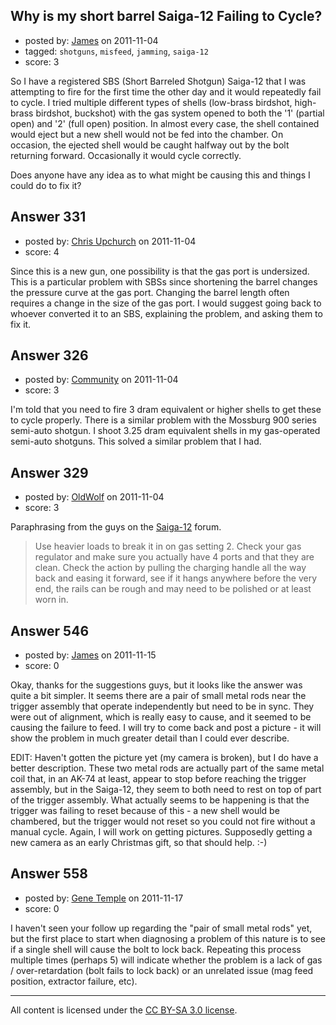 ## Why is my short barrel Saiga-12 Failing to Cycle?

- posted by: [James](https://stackexchange.com/users/-1/75-james) on 2011-11-04
- tagged: `shotguns`, `misfeed`, `jamming`, `saiga-12`
- score: 3

So I have a registered SBS (Short Barreled Shotgun) Saiga-12 that I was attempting to fire for the first time the other day and it would repeatedly fail to cycle.  I tried multiple different types of shells (low-brass birdshot, high-brass birdshot, buckshot) with the gas system opened to both the '1' (partial open) and '2' (full open) position.  In almost every case, the shell contained would eject but a new shell would not be fed into the chamber.  On occasion, the ejected shell would be caught halfway out by the bolt returning forward.  Occasionally it would cycle correctly.

Does anyone have any idea as to what might be causing this and things I could do to fix it?


## Answer 331

- posted by: [Chris Upchurch](https://stackexchange.com/users/-1/79-chris-upchurch) on 2011-11-04
- score: 4

Since this is a new gun, one possibility is that the gas port is undersized.  This is a particular problem with SBSs since shortening the barrel changes the pressure curve at the gas port.  Changing the barrel length often requires a change in the size of the gas port.  I would suggest going back to whoever converted it to an SBS, explaining the problem, and asking them to fix it.


## Answer 326

- posted by: [Community](https://stackexchange.com/users/-1/-1-community) on 2011-11-04
- score: 3

I'm told that you need to fire 3 dram equivalent or higher shells to get these to cycle properly. There is a similar problem with the Mossburg 900 series semi-auto shotgun. I shoot 3.25 dram equivalent shells in my gas-operated semi-auto shotguns. This solved a similar problem that I had.


## Answer 329

- posted by: [OldWolf](https://stackexchange.com/users/-1/111-oldwolf) on 2011-11-04
- score: 3

Paraphrasing from the guys on the [Saiga-12](http://forum.saiga-12.com/index.php?/topic/32962-saiga-12-failing-to-cycle-and-eject-shells/) forum.


> Use heavier loads to break it in on gas setting 2. Check your gas
> regulator and make sure you actually have 4 ports and that they are
> clean. Check the action by pulling the charging handle all the way
> back and easing it forward, see if it hangs anywhere before the very
> end, the rails can be rough and may need to be polished or at least
> worn in.


## Answer 546

- posted by: [James](https://stackexchange.com/users/-1/75-james) on 2011-11-15
- score: 0

Okay, thanks for the suggestions guys, but it looks like the answer was quite a bit simpler.  It seems there are a pair of small metal rods near the trigger assembly that operate independently but need to be in sync.  They were out of alignment, which is really easy to cause, and it seemed to be causing the failure to feed.  I will try to come back and post a picture - it will show the problem in much greater detail than I could ever describe. 

EDIT: Haven't gotten the picture yet (my camera is broken), but I do have a better description.  These two metal rods are actually part of the same metal coil that, in an AK-74 at least, appear to stop before reaching the trigger assembly, but in the Saiga-12, they seem to both need to rest on top of part of the trigger assembly.  What actually seems to be happening is that the trigger was failing to reset because of this - a new shell would be chambered, but the trigger would not reset so you could not fire without a manual cycle.  Again, I will work on getting pictures.  Supposedly getting a new camera as an early Christmas gift, so that should help. :-)


## Answer 558

- posted by: [Gene Temple](https://stackexchange.com/users/-1/254-gene-temple) on 2011-11-17
- score: 0

I haven't seen your follow up regarding the "pair of small metal rods" yet, but the first place to start when diagnosing a problem of this nature is to see if a single shell will cause the bolt to lock back.  Repeating this process multiple times (perhaps 5) will indicate whether the problem is a lack of gas / over-retardation (bolt fails to lock back) or an unrelated issue (mag feed position, extractor failure, etc).




---

All content is licensed under the [CC BY-SA 3.0 license](https://creativecommons.org/licenses/by-sa/3.0/).
